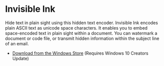 # Invisible Ink

Hide text in plain sight using this hidden text encoder.
Invisible Ink encodes plain ASCII text as unicode space characters. It enables you to embed space-encoded text in plain sight within a document. You can watermark a document or code file, or transmit hidden information within the subject line of an email.

* [Download from the Windows Store](https://www.microsoft.com/store/apps/9pnsk0bfdtb9) (Requires Windows 10 Creators Update)
